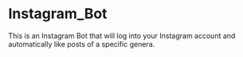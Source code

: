 # Instagram_Bot
This is an Instagram Bot that will log into your Instagram account and automatically like posts of a specific genera. 
